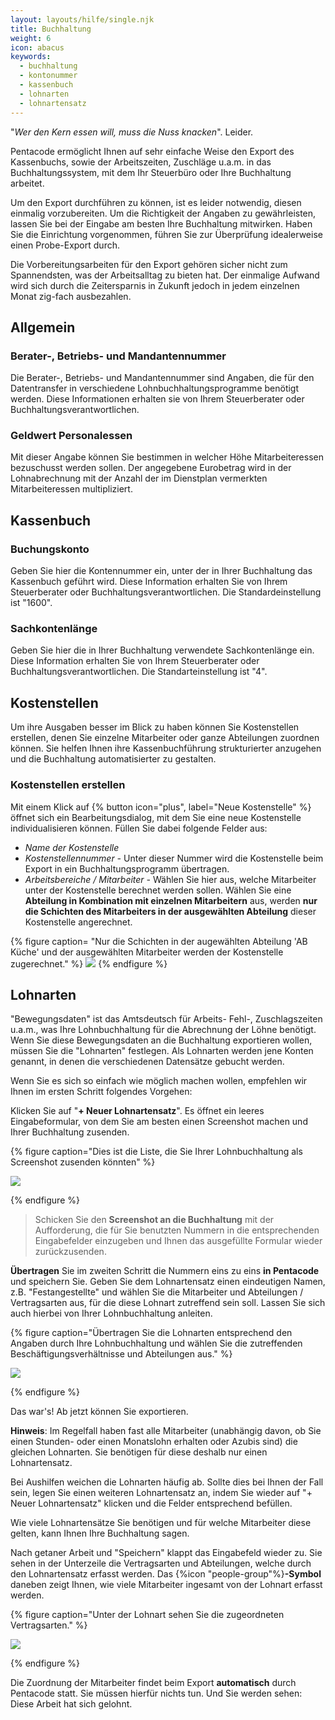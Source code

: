 ```yaml
---
layout: layouts/hilfe/single.njk
title: Buchhaltung
weight: 6
icon: abacus
keywords:
  - buchhaltung
  - kontonummer
  - kassenbuch
  - lohnarten
  - lohnartensatz
---
```


"_Wer den Kern essen will, muss die Nuss knacken_". Leider.

Pentacode ermöglicht Ihnen auf sehr einfache Weise den Export des Kassenbuchs, sowie der Arbeitszeiten, Zuschläge u.a.m. in das Buchhaltungssystem, mit dem Ihr Steuerbüro oder Ihre Buchhaltung arbeitet.

Um den Export durchführen zu können, ist es leider notwendig, diesen einmalig vorzubereiten. Um die Richtigkeit der Angaben zu gewährleisten, lassen Sie bei der Eingabe am besten Ihre Buchhaltung mitwirken. Haben Sie die Einrichtung vorgenommen, führen Sie zur Überprüfung idealerweise einen Probe-Export durch.

Die Vorbereitungsarbeiten für den Export gehören sicher nicht zum Spannendsten, was der Arbeitsalltag zu bieten hat. Der einmalige Aufwand wird sich durch die Zeitersparnis in Zukunft jedoch in jedem einzelnen Monat zig-fach ausbezahlen.

## Allgemein

### Berater-, Betriebs- und Mandantennummer

Die Berater-, Betriebs- und Mandantennummer sind Angaben, die für den Datentransfer in verschiedene Lohnbuchhaltungsprogramme
benötigt werden. Diese Informationen erhalten sie von Ihrem Steuerberater oder Buchhaltungsverantwortlichen.

### Geldwert Personalessen

Mit dieser Angabe können Sie bestimmen in welcher Höhe Mitarbeiteressen bezuschusst werden sollen. Der angegebene Eurobetrag wird in der Lohnabrechnung mit der Anzahl der im Dienstplan vermerkten Mitarbeiteressen multipliziert.

## Kassenbuch

### Buchungskonto

Geben Sie hier die Kontennummer ein, unter der in Ihrer Buchhaltung das Kassenbuch geführt wird. Diese Information erhalten Sie von Ihrem Steuerberater oder Buchhaltungsverantwortlichen. Die Standardeinstellung ist "1600".

### Sachkontenlänge

Geben Sie hier die in Ihrer Buchhaltung verwendete Sachkontenlänge ein. Diese Information erhalten Sie von Ihrem Steuerberater oder Buchhaltungsverantwortlichen. Die Standarteinstellung ist "4".

## Kostenstellen 

Um ihre Ausgaben besser im Blick zu haben können Sie Kostenstellen erstellen, denen Sie einzelne Mitarbeiter oder ganze Abteilungen zuordnen können. Sie helfen Ihnen ihre Kassenbuchführung strukturierter anzugehen und die Buchhaltung automatisierter zu gestalten.

### Kostenstellen erstellen

Mit einem Klick auf {% button icon="plus", label="Neue Kostenstelle" %} öffnet sich ein Bearbeitungsdialog, mit dem Sie eine neue Kostenstelle individualisieren können. Füllen Sie dabei folgende Felder aus:

- *Name der Kostenstelle*
- *Kostenstellennummer -* Unter dieser Nummer wird die Kostenstelle beim Export in ein Buchhaltungsprogramm übertragen.
- *Arbeitsbereiche / Mitarbeiter -* Wählen Sie hier aus, welche Mitarbeiter unter der Kostenstelle berechnet werden sollen. Wählen Sie eine **Abteilung in Kombination mit einzelnen Mitarbeitern** aus, werden **nur die Schichten des Mitarbeiters in der ausgewählten Abteilung** dieser Kostenstelle angerechnet.

{% figure caption= "Nur die Schichten in der augewählten Abteilung 'AB Küche' und der ausgewählten Mitarbeiter werden der Kostenstelle zugerechnet." %}
<img src= "kostenstelle.webp" />
{% endfigure %}

## Lohnarten

"Bewegungsdaten" ist das Amtsdeutsch für Arbeits- Fehl-, Zuschlagszeiten u.a.m., was Ihre Lohnbuchhaltung für die Abrechnung der Löhne benötigt. Wenn Sie diese Bewegungsdaten an die Buchhaltung exportieren wollen, müssen Sie die "Lohnarten" festlegen. Als Lohnarten werden jene Konten genannt, in denen die verschiedenen Datensätze gebucht werden.

Wenn Sie es sich so einfach wie möglich machen wollen, empfehlen wir Ihnen im ersten Schritt folgendes Vorgehen:

Klicken Sie auf "**+ Neuer Lohnartensatz**". Es öffnet ein leeres Eingabeformular, von dem Sie am besten einen Screenshot machen und Ihrer Buchhaltung zusenden.

{% figure caption="Dies ist die Liste, die Sie Ihrer Lohnbuchhaltung als Screenshot zusenden könnten" %}

<img src="lohnart_erstellt.webp" />

{% endfigure %}

> Schicken Sie den **Screenshot an die Buchhaltung** mit der Aufforderung, die für Sie benutzten Nummern in die entsprechenden Eingabefelder einzugeben und Ihnen das ausgefüllte Formular wieder zurückzusenden.

**Übertragen** Sie im zweiten Schritt die Nummern eins zu eins **in Pentacode** und speichern Sie. Geben Sie dem Lohnartensatz einen eindeutigen Namen, z.B. "Festangestellte" und wählen Sie die Mitarbeiter und Abteilungen / Vertragsarten aus, für die diese Lohnart zutreffend sein soll. Lassen Sie sich auch hierbei von Ihrer Lohnbuchhaltung anleiten.

{% figure caption="Übertragen Sie die Lohnarten entsprechend den Angaben durch Ihre Lohnbuchhaltung und wählen Sie die zutreffenden Beschäftigungsverhältnisse und Abteilungen aus." %}

<img src = "lohnart.webp" />

{% endfigure %}

Das war's! Ab jetzt können Sie exportieren.

**Hinweis**: Im Regelfall haben fast alle Mitarbeiter (unabhängig davon, ob Sie einen Stunden- oder einen Monatslohn erhalten oder Azubis sind) die gleichen Lohnarten. Sie benötigen für diese deshalb nur einen Lohnartensatz.

Bei Aushilfen weichen die Lohnarten häufig ab. Sollte dies bei Ihnen der Fall sein, legen Sie einen weiteren Lohnartensatz an, indem Sie wieder auf "+ Neuer Lohnartensatz" klicken und die Felder entsprechend befüllen.

Wie viele Lohnartensätze Sie benötigen und für welche Mitarbeiter diese gelten, kann Ihnen Ihre Buchhaltung sagen.

Nach getaner Arbeit und "Speichern" klappt das Eingabefeld wieder zu. Sie sehen in der Unterzeile die Vertragsarten und Abteilungen, welche durch den Lohnartensatz erfasst werden. Das {%icon "people-group"%}**-Symbol** daneben zeigt Ihnen, wie viele Mitarbeiter ingesamt von der Lohnart erfasst werden. 

{% figure caption="Unter der Lohnart sehen Sie die zugeordneten Vertragsarten." %}

<img src = "lohnart_erstellt.webp" />

{% endfigure %}

Die Zuordnung der Mitarbeiter findet beim Export **automatisch** durch Pentacode statt. Sie müssen hierfür nichts tun. Und Sie werden sehen: Diese Arbeit hat sich gelohnt.
